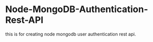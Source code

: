# Node-MongoDB-Authentication-Rest-API
this is for creating node mongodb user authentication rest api.
